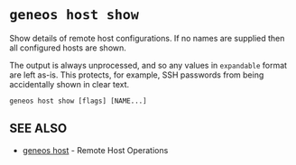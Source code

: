 # `geneos host show`

Show details of remote host configurations. If no names are supplied then all configured hosts are shown.

The output is always unprocessed, and so any values in `expandable` format are left as-is. This protects, for example, SSH passwords from being accidentally shown in clear text.

```text
geneos host show [flags] [NAME...]
```

## SEE ALSO

* [geneos host](geneos_host.md)	 - Remote Host Operations
